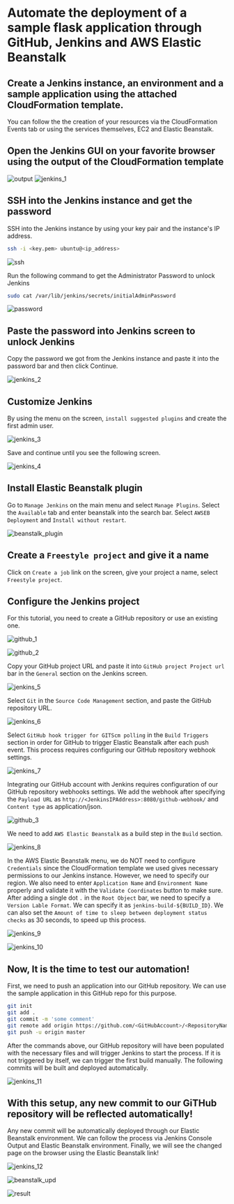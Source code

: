 # Automate the deployment of a sample flask application through GitHub, Jenkins and AWS Elastic Beanstalk

## Create a Jenkins instance, an environment and a sample application using the attached CloudFormation template.
You can follow the the creation of your resources via the CloudFormation Events tab or using the services themselves, EC2 and Elastic Beanstalk.

## Open the Jenkins GUI on your favorite browser using the output of the CloudFormation template

![output](screenshots/output.png)
![jenkins_1](screenshots/jenkins_1.png)

## SSH into the Jenkins instance and get the password
SSH into the Jenkins instance by using your key pair and the instance's IP address.
```bash
ssh -i <key.pem> ubuntu@<ip_address>
```
![ssh](screenshots/ssh.png)

Run the following command to get the Administrator Password to unlock Jenkins
```bash
sudo cat /var/lib/jenkins/secrets/initialAdminPassword
```
![password](screenshots/password.png)

## Paste the password into Jenkins screen to unlock Jenkins
Copy the password we got from the Jenkins instance and paste it into the password bar and then click Continue.

![jenkins_2](screenshots/jenkins_2.png)
## Customize Jenkins
By using the menu on the screen, `install suggested plugins` and create the first admin user.

![jenkins_3](screenshots/jenkins_3.png)

Save and continue until you see the following screen.

![jenkins_4](screenshots/jenkins_4.png)

## Install Elastic Beanstalk plugin
Go to `Manage Jenkins` on the main menu and select `Manage Plugins`. Select the `Available` tab and enter beanstalk into the search bar. Select `AWSEB Deployment` and `Install without restart`.

![beanstalk_plugin](screenshots/beanstalk_plugin.png)

## Create a `Freestyle project` and give it a name
Click on `Create a job` link on the screen, give your project a name, select `Freestyle project`.

## Configure the Jenkins project
For this tutorial, you need to create a GitHub repository or use an existing one.

![github_1](screenshots/github_1.png)

![github_2](screenshots/github_2.png)

Copy your GitHub project URL and paste it into `GitHub project Project url` bar in the `General` section on the Jenkins screen.  

![jenkins_5](screenshots/jenkins_5.png)

Select `Git` in the `Source Code Management` section, and paste the GitHub repository URL.

![jenkins_6](screenshots/jenkins_6.png)

Select `GitHub hook trigger for GITScm polling` in the `Build Triggers` section in order for GitHub to trigger Elastic Beanstalk after each push event. This process requires configuring our GitHub repository webhook settings.

![jenkins_7](screenshots/jenkins_7.png)

Integrating our GitHub account with Jenkins requires configuration of our GitHub repository webhooks settings.
We add the webhook after specifying the `Payload URL` as `http://<JenkinsIPAddress>:8080/github-webhook/` and `Content type` as application/json.

![github_3](screenshots/github_3.png)

We need to add `AWS Elastic Beanstalk` as a build step in the `Build` section.

![jenkins_8](screenshots/jenkins_8.png)

In the AWS Elastic Beanstalk menu, we do NOT need to configure `Credentials` since the CloudFormation template we used gives necessary permissions to our Jenkins instance. However, we need to specify our region. 
We also need to enter `Application Name` and `Environment Name` properly and validate it with the `Validate Coordinates` button to make sure.
After adding a single dot `.` in the `Root Object` bar, we need to specify a `Version Lable Format`. We can specify it as `jenkins-build-${BUILD_ID}`. We can also set the `Amount of time to sleep between deployment status checks` as 30 seconds, to speed up this process.

![jenkins_9](screenshots/jenkins_9.png)

![jenkins_10](screenshots/jenkins_10.png)

## Now, It is the time to test our automation!
First, we need to push an application into our GitHub repository. We can use the sample application in this GitHub repo for this purpose.
```bash
git init
git add .
git commit -m 'some comment'
git remote add origin https://github.com/<GitHubAccount>/<RepositoryName>.git
git push -u origin master
```
After the commands above, our GitHub repository will have been populated with the necessary files and will trigger Jenkins to start the process. If it is not triggered by itself, we can trigger the first build manually. The following commits will be built and deployed automatically.

![jenkins_11](screenshots/jenkins_11.png)

## With this setup, any new commit to our GiTHub repository will be reflected automatically!
Any new commit will be automatically deployed through our Elastic Beanstalk environment. We can follow the process via Jenkins Console Output and Elastic Beanstalk environment. Finally, we will see the changed page on the browser using the Elastic Beanstalk link!

![jenkins_12](screenshots/jenkins_12.png)

![beanstalk_upd](screenshots/beanstalk_upd.png)

![result](screenshots/result.png)